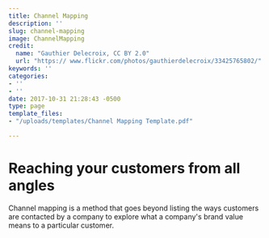 ```yaml
---
title: Channel Mapping
description: ''
slug: channel-mapping
image: ChannelMapping
credit:
  name: "Gauthier Delecroix, CC BY 2.0"
  url: "https:// www.flickr.com/photos/gauthierdelecroix/33425765802/"
keywords: ''
categories:
- ''
- ''
date: 2017-10-31 21:28:43 -0500
type: page
template_files:
- "/uploads/templates/Channel Mapping Template.pdf"

---
```

# Reaching your customers from all angles

Channel mapping is a method that goes beyond listing the ways customers are contacted by a company to explore what a company's brand value means to a particular customer.

